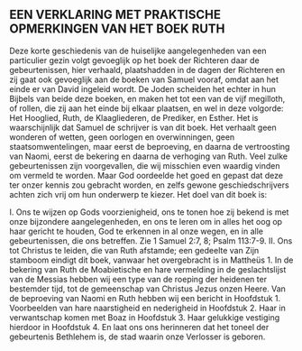 ## EEN VERKLARING MET PRAKTISCHE OPMERKINGEN VAN HET BOEK RUTH

Deze korte geschiedenis van de huiselijke aangelegenheden van een particulier gezin volgt gevoeglijk op het boek der Richteren daar de gebeurtenissen, hier verhaald, plaatshadden in de dagen der Richteren en zij gaat ook gevoeglijk aan de boeken van Samuel vooraf, omdat aan het einde er van David ingeleid wordt. De Joden scheiden het echter in hun Bijbels van beide deze boeken, en maken het tot een van de vijf megilloth, of rollen, die zij aan het einde bij elkaar plaatsen, en wel in deze volgorde: Het Hooglied, Ruth, de Klaagliederen, de Prediker, en Esther. Het is waarschijnlijk dat Samuel de schrijver is van dit boek. Het verhaalt geen wonderen of wetten, geen oorlogen en overwinningen, geen staatsomwentelingen, maar eerst de beproeving, en daarna de vertroosting van Naomi, eerst de bekering en daarna de verhoging van Ruth. Veel zulke gebeurtenissen zijn voorgevallen, die wij misschien even waardig vinden om vermeld te worden. Maar God oordeelde het goed en gepast dat deze ter onzer kennis zou gebracht worden, en zelfs gewone geschiedschrijvers achten zich vrij om hun onderwerp te kiezer. Het doel van dit boek is:

I. Ons te wijzen op Gods voorzienigheid, ons te tonen hoe zij bekend is met onze bijzondere aangelegenheden, en ons te leren om in alles het oog op haar gericht te houden, God te erkennen in al onze wegen, en in alle gebeurtenissen, die ons betreffen. Zie 1 Samuel 2:7, 8; Psalm 113:7-9. 
II. Ons tot Christus te leiden, die van Ruth afstamde; een gedeelte van Zijn stamboom eindigt dit boek, vanwaar het overgebracht is in Mattheüs 
1\. In de bekering van Ruth de Moabietische en hare vermelding in de geslachtslijst van de Messias hebben wij een type van de roeping der heidenen ter bestemder tijd, tot de gemeenschap van Christus Jezus onzen Heere. Van de beproeving van Naomi en Ruth hebben wij een bericht in Hoofdstuk 
1\. Voorbeelden van hare naarstigheid en nederigheid in Hoofdstuk 
2\. Haar in verwantschap komen met Boaz in Hoofdstuk 
3\. Haar gelukkige vestiging hierdoor in Hoofdstuk 
4\. En laat ons ons herinneren dat het toneel der gebeurtenis Bethlehem is, de stad waarin onze Verlosser is geboren. 